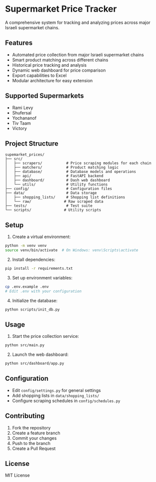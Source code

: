 # Supermarket Price Tracker

A comprehensive system for tracking and analyzing prices across major Israeli supermarket chains.

## Features

- Automated price collection from major Israeli supermarket chains
- Smart product matching across different chains
- Historical price tracking and analysis
- Dynamic web dashboard for price comparison
- Export capabilities to Excel
- Modular architecture for easy extension

## Supported Supermarkets

- Rami Levy
- Shufersal
- Yochananof
- Tiv Taam
- Victory

## Project Structure

```
supemarket_prices/
├── src/
│   ├── scrapers/           # Price scraping modules for each chain
│   ├── matchers/           # Product matching logic
│   ├── database/           # Database models and operations
│   ├── api/                # FastAPI backend
│   ├── dashboard/          # Dash web dashboard
│   └── utils/              # Utility functions
├── config/                 # Configuration files
├── data/                   # Data storage
│   ├── shopping_lists/     # Shopping list definitions
│   └── raw/               # Raw scraped data
├── tests/                  # Test suite
└── scripts/               # Utility scripts
```

## Setup

1. Create a virtual environment:
```bash
python -m venv venv
source venv/bin/activate  # On Windows: venv\Scripts\activate
```

2. Install dependencies:
```bash
pip install -r requirements.txt
```

3. Set up environment variables:
```bash
cp .env.example .env
# Edit .env with your configuration
```

4. Initialize the database:
```bash
python scripts/init_db.py
```

## Usage

1. Start the price collection service:
```bash
python src/main.py
```

2. Launch the web dashboard:
```bash
python src/dashboard/app.py
```

## Configuration

- Edit `config/settings.py` for general settings
- Add shopping lists in `data/shopping_lists/`
- Configure scraping schedules in `config/schedules.py`

## Contributing

1. Fork the repository
2. Create a feature branch
3. Commit your changes
4. Push to the branch
5. Create a Pull Request

## License

MIT License 